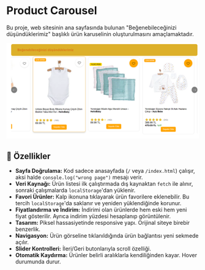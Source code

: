 # Product Carousel

Bu proje, web sitesinin ana sayfasında bulunan "Beğenebileceğinizi düşündüklerimiz" başlıklı ürün karuselinin oluşturulmasını amaçlamaktadır.

![Carousel Screenshot](./image.png)

## 🔧 Özellikler

- **Sayfa Doğrulama:** Kod sadece anasayfada (`/` veya `/index.html`) çalışır, aksi halde `console.log("wrong page")` mesajı verir.
- **Veri Kaynağı:** Ürün listesi ilk çalıştırmada dış kaynaktan `fetch` ile alınır, sonraki çalışmalarda `localStorage`'dan yüklenir.
- **Favori Ürünler:** Kalp ikonuna tıklayarak ürün favorilere eklenebilir. Bu tercih `localStorage`'da saklanır ve yeniden yüklendiğinde korunur.
- **Fiyatlandırma ve İndirim:** İndirimi olan ürünlerde hem eski hem yeni fiyat gösterilir. Ayrıca indirim yüzdesi hesaplanıp görüntülenir.
- **Tasarım:** Piksel hassasiyetinde responsive yapı. Orijinal siteye birebir benzerlik.
- **Navigasyon:** Ürün görseline tıklanıldığında ürün bağlantısı yeni sekmede açılır.
- **Slider Kontrolleri:** İleri/Geri butonlarıyla scroll özelliği.
- **Otomatik Kaydırma:** Ürünler belirli aralıklarla kendiliğinden kayar. Hover durumunda durur.
